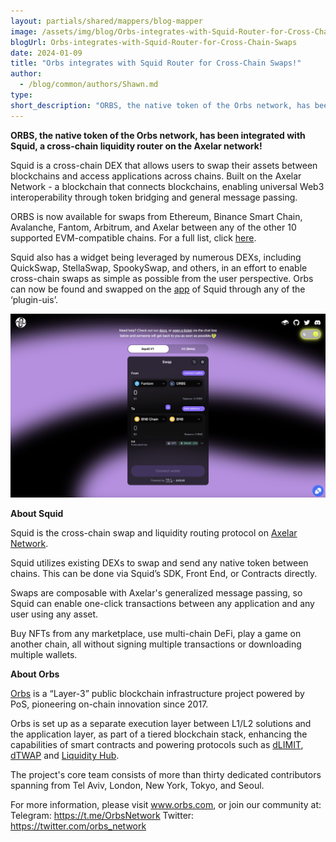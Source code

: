 ```yaml
---
layout: partials/shared/mappers/blog-mapper
image: /assets/img/blog/Orbs-integrates-with-Squid-Router-for-Cross-Chain-Swaps/bg.jpg
blogUrl: Orbs-integrates-with-Squid-Router-for-Cross-Chain-Swaps
date: 2024-01-09
title: "Orbs integrates with Squid Router for Cross-Chain Swaps!"
author:
  - /blog/common/authors/Shawn.md
type:
short_description: "ORBS, the native token of the Orbs network, has been integrated with Squid, a cross-chain liquidity router on the Axelar network!"
---
```


**ORBS, the native token of the Orbs network, has been integrated with Squid, a cross-chain liquidity router on the Axelar network!**

Squid is a cross-chain DEX that allows users to swap their assets between blockchains and access applications across chains. Built on the Axelar Network - a blockchain that connects blockchains, enabling universal Web3 interoperability through token bridging and general message passing. 

ORBS is now available for swaps from Ethereum, Binance Smart Chain, Avalanche, Fantom, Arbitrum, and Axelar between any of the other 10 supported EVM-compatible chains. For a full list, click [here](https://docs.widget.squidrouter.com/supported-chains-tokens-and-wallets).

Squid also has a widget being leveraged by numerous DEXs, including QuickSwap, StellaSwap, SpookySwap, and others, in an effort to enable cross-chain swaps as simple as possible from the user perspective. Orbs can now be found and swapped on the [app](https://www.squidrouter.com/) of Squid through any of the ‘plugin-uis’. 


![screenshot](/assets/img/blog/Orbs-integrates-with-Squid-Router-for-Cross-Chain-Swaps/image1.png)


<div class='line-separator'> </div>

**About Squid**

Squid is the cross-chain swap and liquidity routing protocol on [Axelar Network](https://axelar.network/).

Squid utilizes existing DEXs to swap and send any native token between chains. This can be done via Squid’s SDK, Front End, or Contracts directly.

Swaps are composable with Axelar's generalized message passing, so Squid can enable one-click transactions between any application and any user using any asset.

Buy NFTs from any marketplace, use multi-chain DeFi, play a game on another chain, all without signing multiple transactions or downloading multiple wallets.


<div class='line-separator'> </div>

**About Orbs**

[Orbs](https://www.orbs.com/) is a “Layer-3” public blockchain infrastructure project powered by PoS, pioneering on-chain innovation since 2017.

Orbs is set up as a separate execution layer between L1/L2 solutions and the application layer, as part of a tiered blockchain stack, enhancing the capabilities of smart contracts and powering protocols such as [dLIMIT](https://www.orbs.com/dlimit/), [dTWAP](https://www.orbs.com/dtwap/) and [Liquidity Hub](https://www.orbs.com/liquidity-hub/).

The project's core team consists of more than thirty dedicated contributors spanning from Tel Aviv, London, New York, Tokyo, and Seoul.

For more information, please visit www.orbs.com, or join our community at: 
Telegram: https://t.me/OrbsNetwork 
Twitter: https://twitter.com/orbs_network 



